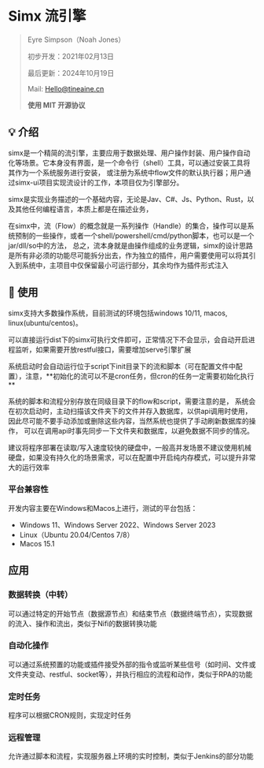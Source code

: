 # Simx 流引擎

> Eyre Simpson（Noah Jones）
>
> 初步开发：2021年02月13日
>
> 最后更新：2024年10月19日
>
> Mail: Hello@tineaine.cn
>
> **使用 MIT 开源协议**

## 💡 介绍

simx是一个精简的流引擎，主要应用于数据处理、用户操作封装、用户操作自动化等场景。它本身没有界面，是一个命令行（shell）工具，可以通过安装工具将其作为一个系统服务进行安装，
或注册为系统中flow文件的默认执行器；用户通过simx-ui项目实现流设计的工作，本项目仅为引擎部分。

simx是实现业务描述的一个基础内容，无论是Jav、C#、Js、Python、Rust，以及其他任何编程语言，本质上都是在描述业务，

在simx中，流（Flow）的概念就是一系列操作（Handle）的集合，操作可以是系统预制的一些操作，或者一个shell/powershell/cmd/python脚本，也可以是一个jar/dll/so中的方法，
总之，流本身就是由操作组成的业务逻辑，simx的设计思路是所有非必须的功能尽可能拆分出去，作为独立的插件，用户需要使用可以将其引入到系统中，主项目中仅保留最小可运行部分，其余均作为插件形式注入

## 🌟 使用

simx支持大多数操作系统，目前测试的环境包括windows 10/11, macos, linux(ubuntu/centos)。

可以直接运行dist下的simx可执行文件即可，正常情况下不会显示，会自动开启进程监听，如果需要开放restful接口，需要增加serve引擎扩展

系统启动时会自动运行位于script下init目录下的流和脚本（可在配置文件中配置），注意，**初始化的流可以不是cron任务，但cron的任务一定需要初始化执行
**

系统的脚本和流程分别存放在同级目录下的flow和script，需要注意的是，
系统会在初次启动时，主动扫描该文件夹下的文件并存入数据库，以供api调用时使用，因此尽可能不要手动添加或删除这些内容，当然系统也提供了手动刷新数据库的操作，
可以在调用api时事先同步一下文件夹和数据库，以避免数据不同步的情况。

建议将程序部署在读取/写入速度较快的硬盘中，一般高并发场景不建议使用机械硬盘，如果没有持久化的场景需求，可以在配置中开启纯内存模式，可以提升非常大的运行效率

### 平台兼容性

开发内容主要在Windows和Macos上进行，测试的平台包括：

- Windows 11、Windows Server 2022、Windows Server 2023
- Linux（Ubuntu 20.04/Centos 7/8）
- Macos 15.1

## 应用

### 数据转换（中转）

可以通过特定的开始节点（数据源节点）和结束节点（数据终端节点），实现数据的流入、操作和流出，类似于Nifi的数据转换功能

### 自动化操作

可以通过系统预置的功能或插件接受外部的指令或监听某些信号（如时间、文件或文件夹变动、restful、socket等），并执行相应的流程和动作，类似于RPA的功能

### 定时任务

程序可以根据CRON规则，实现定时任务

### 远程管理

允许通过脚本和流程，实现服务器上环境的实时控制，类似于Jenkins的部分功能
